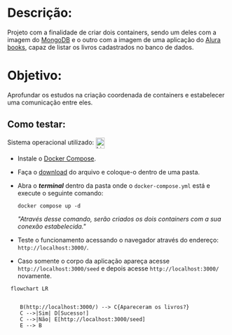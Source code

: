 # Descrição: 
Projeto com a finalidade de criar dois containers, sendo um deles com a imagem do [MongoDB](https://www.alura.com.br/artigos/mongodb-o-banco-baseado-em-documentos) e o outro com a imagem de uma aplicação do [Alura books](https://hub.docker.com/r/aluradocker/alura-books), capaz de listar os livros cadastrados no banco de dados.

# Objetivo:
Aprofundar os estudos na criação coordenada de containers e estabelecer uma comunicação entre eles.

## Como testar:

Sistema operacional utilizado: <img align="center" alt="Linux" height="25" width="20" src="https://upload.wikimedia.org/wikipedia/commons/thumb/3/35/Tux.svg/800px-Tux.svg.png">

* Instale o [Docker Compose](https://www.digitalocean.com/community/tutorials/how-to-install-and-use-docker-compose-on-ubuntu-20-04-pt).
* Faça o [download](https://github.com/davidneves11/estudos-docker/blob/main/Docker%20compose/docker-compose.yml) do arquivo e coloque-o dentro de uma pasta.
* Abra o ***terminal*** dentro da pasta onde o `docker-compose.yml` está e execute o seguinte comando:

    `docker compose up -d`
    
    _"Através desse comando, serão criados os dois containers com a sua conexão estabelecida."_
* Teste o funcionamento acessando o navegador através do endereço: `http://localhost:3000/`.
* Caso somente o corpo da aplicação apareça acesse `http://localhost:3000/seed` e depois acesse `http://localhost:3000/` novamente.


```mermaid
 flowchart LR 

    
    B(http://localhost:3000/) --> C{Apareceram os livros?}
    C -->|Sim| D[Sucesso!]
    C -->|Não| E[http://localhost:3000/seed]
    E --> B
```

